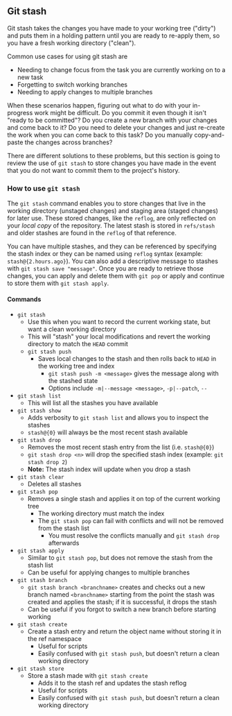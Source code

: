 ## Git stash

Git stash takes the changes you have made to your working tree ("dirty") and puts them in a holding pattern until you are ready to re-apply them, so you have a fresh working directory ("clean").

Common use cases for using git stash are

- Needing to change focus from the task you are currently working on to a new task
- Forgetting to switch working branches
- Needing to apply changes to multiple branches

When these scenarios happen, figuring out what to do with your in-progress work might be difficult. Do you commit it even though it isn't "ready to be committed"? Do you create a new branch with your changes and come back to it? Do you need to delete your changes and just re-create the work when you can come back to this task? Do you manually copy-and-paste the changes across branches?

There are different solutions to these problems, but this section is going to review the use of `git stash` to store changes you have made in the event that you do not want to commit them to the project's history.

### How to use `git stash`

The `git stash` command enables you to store changes that live in the working directory (unstaged changes) and staging area (staged changes) for later use. These stored changes, like the `reflog`, are only reflected on your *local copy* of the repository. The latest stash is stored in `refs/stash` and older stashes are found in the `reflog` of that reference.

You can have multiple stashes, and they can be referenced by specifying the stash index or they can be named using `reflog` syntax (example: `stash@{2.hours.ago}`). You can also add a descriptive message to stashes with `git stash save "message"`. Once you are ready to retrieve those changes, you can apply and delete them with `git pop` or apply and continue to store them with `git stash apply`.

#### Commands

- `git stash`
  - Use this when you want to record the current working state, but want a clean working directory
  - This will "stash" your local modifications and revert the working directory to match the `HEAD` commit
  - `git stash push`
    - Saves local changes to the stash and then rolls back to `HEAD` in the working tree and index
      - `git stash push -m <message>` gives the message along with the stashed state
      - Options include `-m|--message <message>`, `-p|--patch`, `--`
- `git stash list`
  - This will list all the stashes you have available
- `git stash show`
  - Adds verbosity to `git stash list` and allows you to inspect the stashes
  - `stash@{0}` will always be the most recent stash available
- `git stash drop`
  - Removes the most recent stash entry from the list (i.e. `stash@{0}`)
  - `git stash drop <n>` will drop the specified stash index (example: `git stash drop 2`)
  - **Note:** The stash index will update when you drop a stash
- `git stash clear`
  - Deletes all stashes
- `git stash pop`
  - Removes a single stash and applies it on top of the current working tree
    - The working directory must match the index
    - The `git stash pop` can fail with conflicts and will not be removed from the stash list
      - You must resolve the conflicts manually and `git stash drop` afterwards
- `git stash apply`
  - Similar to `git stash pop`, but does not remove the stash from the stash list
  - Can be useful for applying changes to multiple branches
- `git stash branch`
  - `git stash branch <branchname>` creates and checks out a new branch named `<branchname>` starting from the point the stash was created and applies the stash; if it is successful, it drops the stash
  - Can be useful if you forgot to switch a new branch before starting working
- `git stash create`
  - Create a stash entry and return the object name without storing it in the ref namespace
    - Useful for scripts
    - Easily confused with `git stash push`, but doesn't return a clean working directory
- `git stash store`
  - Store a stash made with `git stash create`
    - Adds it to the stash ref and updates the stash reflog
    - Useful for scripts
    - Easily confused with `git stash push`, but doesn't return a clean working directory
